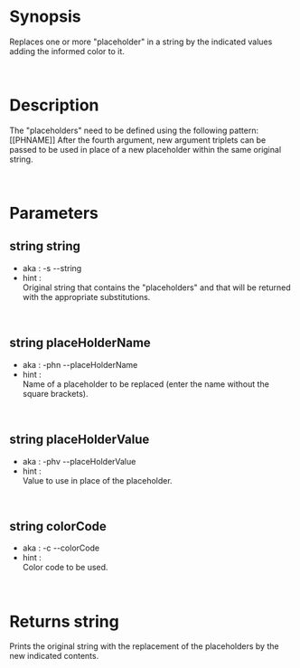 # Synopsis

Replaces one or more "placeholder" in a string by the indicated values adding 
the informed color to it.



&nbsp;

# Description

The "placeholders" need to be defined using the following pattern: [[PHNAME]]
After the fourth argument, new argument triplets can be passed to be used in 
place of a new placeholder within the same original string.



&nbsp;

# Parameters

## string string

- aka       : -s --string
- hint      :  
  Original string that contains the "placeholders" and that will be returned 
  with the appropriate substitutions.

&nbsp;


## string placeHolderName

- aka       : -phn --placeHolderName
- hint      :  
  Name of a placeholder to be replaced (enter the name without the square 
  brackets).

&nbsp;


## string placeHolderValue

- aka       : -phv --placeHolderValue
- hint      :  
  Value to use in place of the placeholder.

&nbsp;


## string colorCode

- aka       : -c --colorCode
- hint      :  
  Color code to be used.



&nbsp;

# Returns string

Prints the original string with the replacement of the placeholders by the new 
indicated contents.